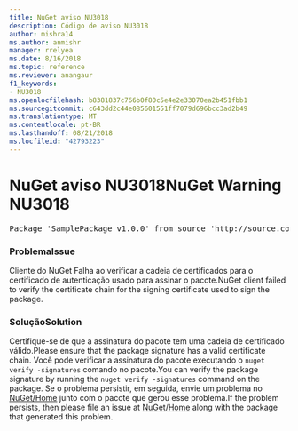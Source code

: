 ```yaml
---
title: NuGet aviso NU3018
description: Código de aviso NU3018
author: mishra14
ms.author: anmishr
manager: rrelyea
ms.date: 8/16/2018
ms.topic: reference
ms.reviewer: anangaur
f1_keywords:
- NU3018
ms.openlocfilehash: b8381837c766b0f80c5e4e2e33070ea2b451fbb1
ms.sourcegitcommit: c643dd2c44e085601551ff7079d696bcc3ad2b49
ms.translationtype: MT
ms.contentlocale: pt-BR
ms.lasthandoff: 08/21/2018
ms.locfileid: "42793223"
---
```

# <a name="nuget-warning-nu3018"></a><span data-ttu-id="07410-103">NuGet aviso NU3018</span><span class="sxs-lookup"><span data-stu-id="07410-103">NuGet Warning NU3018</span></span>

<pre>Package 'SamplePackage v1.0.0' from source 'http://source.com/index.json': The primary signature found a chain building issue: A certificate chain processed, but terminated in a root certificate which is not trusted by the trust provider.</pre>

### <a name="issue"></a><span data-ttu-id="07410-104">Problema</span><span class="sxs-lookup"><span data-stu-id="07410-104">Issue</span></span>

<span data-ttu-id="07410-105">Cliente do NuGet Falha ao verificar a cadeia de certificados para o certificado de autenticação usado para assinar o pacote.</span><span class="sxs-lookup"><span data-stu-id="07410-105">NuGet client failed to verify the certificate chain for the signing certificate used to sign the package.</span></span>


### <a name="solution"></a><span data-ttu-id="07410-106">Solução</span><span class="sxs-lookup"><span data-stu-id="07410-106">Solution</span></span>

<span data-ttu-id="07410-107">Certifique-se de que a assinatura do pacote tem uma cadeia de certificado válido.</span><span class="sxs-lookup"><span data-stu-id="07410-107">Please ensure that the package signature has a valid certificate chain.</span></span> <span data-ttu-id="07410-108">Você pode verificar a assinatura do pacote executando o `nuget verify -signatures` comando no pacote.</span><span class="sxs-lookup"><span data-stu-id="07410-108">You can verify the package signature by running the `nuget verify -signatures` command on the package.</span></span> <span data-ttu-id="07410-109">Se o problema persistir, em seguida, envie um problema no [NuGet/Home](https://github.com/NuGet/Home/issues) junto com o pacote que gerou esse problema.</span><span class="sxs-lookup"><span data-stu-id="07410-109">If the problem persists, then please file an issue at [NuGet/Home](https://github.com/NuGet/Home/issues) along with the package that generated this problem.</span></span>


